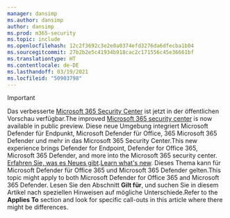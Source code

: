 ```yaml
---
manager: dansimp
ms.author: dansimp
author: dansimp
ms.prod: m365-security
ms.topic: include
ms.openlocfilehash: 12c2f3692c3e2e0a0374efd3276da6dfecba1b04
ms.sourcegitcommit: 27b2b2e5c41934b918cac2c171556c45e36661bf
ms.translationtype: HT
ms.contentlocale: de-DE
ms.lasthandoff: 03/19/2021
ms.locfileid: "50903798"
---
```

> [!IMPORTANT]
> <span data-ttu-id="4b004-101">Das verbesserte [Microsoft 365 Security Center](https://security.microsoft.com) ist jetzt in der öffentlichen Vorschau verfügbar.</span><span class="sxs-lookup"><span data-stu-id="4b004-101">The improved [Microsoft 365 security center](https://security.microsoft.com) is now available in public preview.</span></span> <span data-ttu-id="4b004-102">Diese neue Umgebung integriert Microsoft Defender für Endpunkt, Microsoft Defender für Office, 365 Microsoft 365 Defender und mehr in das Microsoft 365 Security Center.</span><span class="sxs-lookup"><span data-stu-id="4b004-102">This new experience brings Defender for Endpoint, Defender for Office 365, Microsoft 365 Defender, and more into the Microsoft 365 security center.</span></span> <span data-ttu-id="4b004-103">[Erfahren Sie, was es Neues gibt](../mtp/overview-security-center.md).</span><span class="sxs-lookup"><span data-stu-id="4b004-103">[Learn what's new](../mtp/overview-security-center.md).</span></span> <span data-ttu-id="4b004-104">Dieses Thema kann für Microsoft Defender für Office 365 und Microsoft 365 Defender gelten.</span><span class="sxs-lookup"><span data-stu-id="4b004-104">This topic might apply to both Microsoft Defender for Office 365 and Microsoft 365 Defender.</span></span> <span data-ttu-id="4b004-105">Lesen Sie den Abschnitt **Gilt für**, und suchen Sie in diesem Artikel nach speziellen Hinweisen auf mögliche Unterschiede.</span><span class="sxs-lookup"><span data-stu-id="4b004-105">Refer to the **Applies To** section and look for specific call-outs in this article where there might be differences.</span></span>